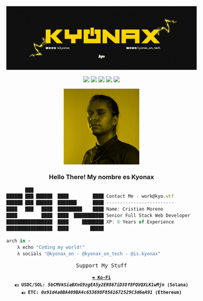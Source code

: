 <!-- Kyonax GitHub Profile -->
<img src="https://github.com/Kyonax/Kyonax/blob/master/src/KYO.jpg">
<p align="center"> 
<a href="https://www.reddit.com/user/kyonax_on"><img src="https://img.shields.io/reddit/user-karma/combined/kyonax_on?style=social&logo=reddit&logoColor=%23FFD400"/><a/>
<img src="https://img.shields.io/github/followers/Kyonax?style=social&logo=github&logoColor=%23FFD400"/>
<a href="https://twitter.com/kyonax_on_tech" target="_blank"><img src="https://img.shields.io/twitter/url?url=https%3A%2F%2Ftwitter.com%2Fkyonax_on_tech&style=social&logoColor=%23FFD400&label=Twitter"/><a/>
<a href="https://www.instagram.com/is.kyonax/" target="_blank"><img src="https://img.shields.io/twitter/url?url=https%3A%2F%2Finstagram.com%2Fis.kyonax&style=social&logo=instagram&logoColor=%23FFD400&label=Instagram"/><a/>
<a href="https://www.linkedin.com/in/kyonax/" target="_blank"><img src="https://img.shields.io/twitter/url?url=https%3A%2F%2Fwww.linkedin.com%2Fin%2Fkyonax%2F&style=social&logo=linkedin&logoColor=%23FFD400&label=Linkedin"/><a/> 

<p/>

<p align="center" width="300">
   <img align="center" width="200" src="https://github.com/Kyonax/Kyonax/blob/master/src/professional_photo.png" />
   <h3 align="center">Hello There! My nombre es Kyonax</h3>
</p>

<div align="justify">

``` ts
       ███
██████ ███ ██████  ████         ████ Contact Me - work@kyo.wtf
██████ ███ ██████  ███████      ████ -------------------------
████   ███   ████  █████████    ████ Name: Cristian Moreno
████         ████  ████  ███████████ Senior Full Stack Web Developer
█████████████████  ████     ████████ XP: 8 Years of Experience
█████████████████  ████        █████ 

arch in ~ 
    λ echo "Coding my world!"
    λ socials "@kyonax_on - @kyonax_on_tech - @is.kyonax"
```

<div/>

<p align="center">
<samp>
  <a>Support My Stuff</a>
  <br>
  <br>
  <sup>
    <b>
    <a href="https://ko-fi.com/kyonax_on_tech">❤️ Ko-Fi</a>
    </b>
    <br>
    <b>💵 USDC/SOL: <i>5bCMVkSiaBXnG9zgEA5y2ER867iD38f8FQVQXLK1wMjn</i> (Solana)
    <br>
    <b>💶 ETC:</b> <i>0x91d4a0BA409BA4c653698F8561672529C3d6eA91</i> (Ethereum)
    <br>
  </sup>
</samp>
</p>
<table/>
